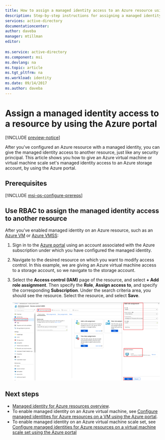 ```yaml
---
title: How to assign a managed identity access to an Azure resource using the Azure portal
description: Step-by-step instructions for assigning a managed identity on one resource access to another resource, by using the Azure portal.
services: active-directory
documentationcenter: 
author: daveba
manager: mtillman
editor: 

ms.service: active-directory
ms.component: msi
ms.devlang: na
ms.topic: article
ms.tgt_pltfrm: na
ms.workload: identity
ms.date: 09/14/2017
ms.author: daveba
---
```


# Assign a managed identity access to a resource by using the Azure portal

[!INCLUDE [preview-notice](../../../includes/active-directory-msi-preview-notice.md)]

After you've configured an Azure resource with a managed identity, you can give the managed identity access to another resource, just like any security principal. This article shows you how to give an Azure virtual machine or virtual machine scale set's managed identity access to an Azure storage account, by using the Azure portal.

## Prerequisites

[!INCLUDE [msi-qs-configure-prereqs](../../../includes/active-directory-msi-qs-configure-prereqs.md)]

## Use RBAC to assign the managed identity access to another resource

After you've enabled managed identity on an Azure resource, such as an [Azure VM](qs-configure-portal-windows-vm.md) or [Azure VMSS](qs-configure-portal-windows-vmss.md):

1. Sign in to the [Azure portal](https://portal.azure.com) using an account associated with the Azure subscription under which you have configured the managed identity.

2. Navigate to the desired resource on which you want to modify access control. In this example, we are giving an Azure virtual machine access to a storage account, so we navigate to the storage account.

3. Select the **Access control (IAM)** page of the resource, and select **+ Add role assignment**. Then specify the **Role**, **Assign access to**, and specify the corresponding **Subscription**. Under the search criteria area, you should see the resource. Select the resource, and select **Save**. 

   ![Access control (IAM) screenshot](./media/msi-howto-assign-access-portal/assign-access-control-iam-blade-before.png)  
     
## Next steps

- [Managed identity for Azure resources overview](overview.md).
- To enable managed identity on an Azure virtual machine, see [Configure managed identities for Azure resources on a VM using the Azure portal](qs-configure-portal-windows-vm.md).
- To enable managed identity on an Azure virtual machine scale set, see [Configure managed identities for Azure resources on a virtual machine scale set using the Azure portal](qs-configure-portal-windows-vmss.md)


